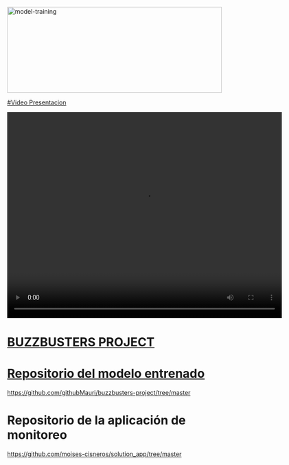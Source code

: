 <a href="https://www.youtube.com/watch?v=EghJFnFiR4o&t=1s"><img src="https://scontent.flpb3-1.fna.fbcdn.net/v/t39.30808-6/297334976_101594369329219_853660413523531585_n.png?_nc_cat=108&ccb=1-7&_nc_sid=e3f864&_nc_ohc=1wjvOeSYQXEAX9rjeFq&_nc_ht=scontent.flpb3-1.fna&oh=00_AfANWwa5XKS2Nu81EeWD6DTXvbndrfywCMmMI_JhOHkQ5g&oe=6431E694" alt="model-training" width="500" height="200">

#Video Presentacion

<video width="640" height="480" controls>
  <source src="https://www.youtube.com/watch?v=EghJFnFiR4o&t=1s" type="video/mp4">
  Tu navegador no soporta el elemento video.
</video>

# BUZZBUSTERS PROJECT

# Repositorio del modelo entrenado

https://github.com/githubMauri/buzzbusters-project/tree/master

# Repositorio de la aplicación de monitoreo

https://github.com/moises-cisneros/solution_app/tree/master
